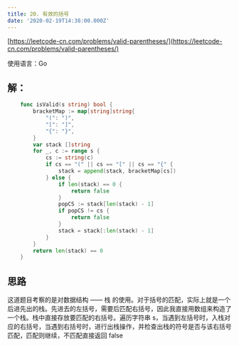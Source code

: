 ```yaml
---
title: 20. 有效的括号
date: '2020-02-19T14:38:00.000Z'
---
```


[https://leetcode-cn.com/problems/valid-parentheses/](https://leetcode-cn.com/problems/valid-parentheses/)

使用语言：Go

## 解：

```Go  
    func isValid(s string) bool {
        bracketMap := map[string]string{
            "(": ")",
            "[": "]",
            "{": "}",
        }
        var stack []string
        for _, c := range s {
            cs := string(c)
            if cs == "(" || cs == "[" || cs == "{" {
                stack = append(stack, bracketMap[cs])
            } else {
                if len(stack) == 0 {
                    return false
                }
                popCS := stack[len(stack) - 1]
                if popCS != cs {
                    return false
                }
                stack = stack[:len(stack) - 1]
            }
        }
        return len(stack) == 0
    }
```

## 思路

这道题目考察的是对数据结构 —— 栈 的使用。对于括号的匹配，实际上就是一个后进先出的栈。先进去的左括号，需要后匹配右括号，因此我直接用数组来构造了一个栈。栈中直接存放要匹配的右括号。遍历字符串 s，当遇到左括号时，入栈对应的右括号，当遇到右括号时，进行出栈操作，并检查出栈的符号是否与该右括号匹配，匹配则继续，不匹配直接返回 false
